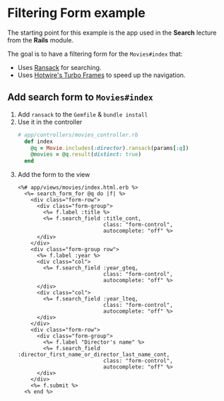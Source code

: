 # Filtering Form example

The starting point for this example is the app used in the **Search** lecture from the **Rails** module.

The goal is to have a filtering form for the `Movies#index` that:

* Uses [Ransack](https://github.com/activerecord-hackery/ransack) for searching.
* Uses [Hotwire's Turbo Frames](https://turbo.hotwired.dev/handbook/frames) to speed up the navigation.

## Add search form to `Movies#index`

1. Add `ransack` to the `Gemfile` & `bundle install`
2. Use it in the controller
    ```ruby
    # app/controllers/movies_controller.rb
      def index
        @q = Movie.includes(:director).ransack(params[:q])
        @movies = @q.result(distinct: true)
      end
    ```
3. Add the form to the view
    ```erb
    <%# app/views/movies/index.html.erb %>
      <%= search_form_for @q do |f| %>
        <div class="form-row">
          <div class="form-group">
            <%= f.label :title %>
            <%= f.search_field :title_cont,
                               class: "form-control",
                               autocomplete: "off" %>
          </div>
        </div>
        <div class="form-group row">
          <%= f.label :year %>
          <div class="col">
            <%= f.search_field :year_gteq,
                               class: "form-control",
                               autocomplete: "off" %>
          </div>
          <div class="col">
            <%= f.search_field :year_lteq,
                               class: "form-control",
                               autocomplete: "off" %>
          </div>
        </div>
        <div class="form-row">
          <div class="form-group">
            <%= f.label "Director's name" %>
            <%= f.search_field :director_first_name_or_director_last_name_cont,
                               class: "form-control",
                               autocomplete: "off" %>
          </div>
        </div>
        <%= f.submit %>
      <% end %>
    ```
